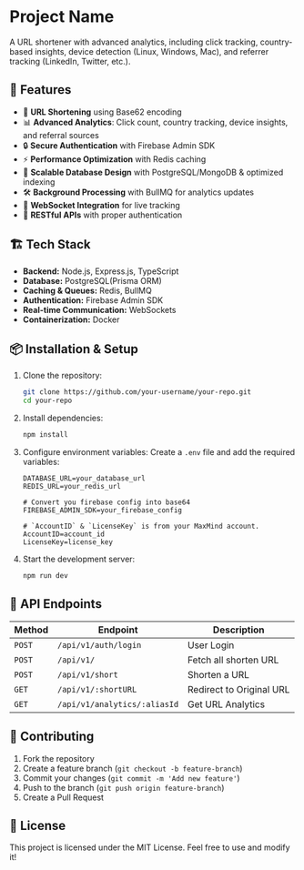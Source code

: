 # Project Name

A URL shortener with advanced analytics, including click tracking, country-based insights, device detection (Linux, Windows, Mac), and referrer tracking (LinkedIn, Twitter, etc.).

## 🚀 Features

- 🔗 **URL Shortening** using Base62 encoding
- 📊 **Advanced Analytics**: Click count, country tracking, device insights, and referral sources
- 🔒 **Secure Authentication** with Firebase Admin SDK
- ⚡ **Performance Optimization** with Redis caching
- 📂 **Scalable Database Design** with PostgreSQL/MongoDB & optimized indexing
- 🛠 **Background Processing** with BullMQ for analytics updates
- 📡 **WebSocket Integration** for live tracking
- 📜 **RESTful APIs** with proper authentication

## 🏗 Tech Stack

- **Backend:** Node.js, Express.js, TypeScript
- **Database:** PostgreSQL(Prisma ORM)
- **Caching & Queues:** Redis, BullMQ
- **Authentication:** Firebase Admin SDK
- **Real-time Communication:** WebSockets
- **Containerization:** Docker

## 📦 Installation & Setup

1. Clone the repository:
   ```sh
   git clone https://github.com/your-username/your-repo.git
   cd your-repo
   ```

2. Install dependencies:
   ```sh
   npm install
   ```

3. Configure environment variables:
   Create a `.env` file and add the required variables:
   ```env
   DATABASE_URL=your_database_url
   REDIS_URL=your_redis_url

   # Convert you firebase config into base64
   FIREBASE_ADMIN_SDK=your_firebase_config

   # `AccountID` & `LicenseKey` is from your MaxMind account.
   AccountID=account_id
   LicenseKey=license_key
   ```

4. Start the development server:
   ```sh
   npm run dev
   ```

## 📡 API Endpoints

| Method | Endpoint | Description |
|--------|---------|-------------|
| `POST` | `/api/v1/auth/login` | User Login |
| `POST` | `/api/v1/` | Fetch all shorten URL |
| `POST` | `/api/v1/short` | Shorten a URL |
| `GET` | `/api/v1/:shortURL` | Redirect to Original URL |
| `GET` | `/api/v1/analytics/:aliasId` | Get URL Analytics |

## 📖 Contributing

1. Fork the repository
2. Create a feature branch (`git checkout -b feature-branch`)
3. Commit your changes (`git commit -m 'Add new feature'`)
4. Push to the branch (`git push origin feature-branch`)
5. Create a Pull Request

## 📜 License

This project is licensed under the MIT License. Feel free to use and modify it!